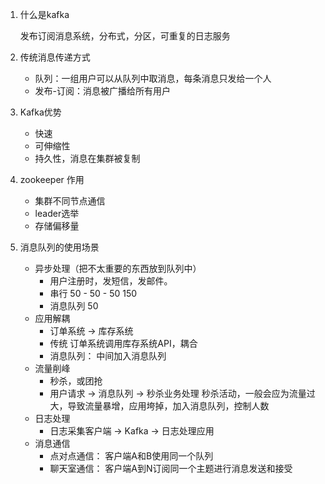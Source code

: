 1. 什么是kafka
    
    发布订阅消息系统，分布式，分区，可重复的日志服务

2. 传统消息传递方式
   - 队列：一组用户可以从队列中取消息，每条消息只发给一个人
   - 发布-订阅：消息被广播给所有用户
   
3. Kafka优势
   - 快速
   - 可伸缩性
   - 持久性，消息在集群被复制
   
4. zookeeper 作用
   - 集群不同节点通信
   - leader选举
   - 存储偏移量
   
5. 消息队列的使用场景
   - 异步处理（把不太重要的东西放到队列中）
      - 用户注册时，发短信，发邮件。
      - 串行  50 - 50 - 50   150 
      - 消息队列  50
   - 应用解耦
      - 订单系统 -> 库存系统
      - 传统  订单系统调用库存系统API，耦合
      - 消息队列： 中间加入消息队列
   - 流量削峰
      - 秒杀，或团抢
      - 用户请求 -> 消息队列 -> 秒杀业务处理
      秒杀活动，一般会应为流量过大，导致流量暴增，应用垮掉，加入消息队列，控制人数
   - 日志处理
      - 日志采集客户端 -> Kafka -> 日志处理应用
   - 消息通信
      - 点对点通信： 客户端A和B使用同一个队列
      - 聊天室通信： 客户端A到N订阅同一个主题进行消息发送和接受